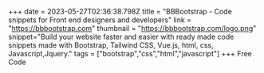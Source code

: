 +++
date = 2023-05-27T02:36:38.798Z
title = "BBBootstrap - Code snippets for Front end designers and developers"
link = "https://bbbootstrap.com"
thumbnail = "https://bbbootstrap.com/logo.png"
snippet="Build your website faster and easier with ready made code snippets made with Bootstrap, Tailwind CSS, Vue.js, html, css, Javascript,Jquery."
tags = ["bootstrap","css","html","javascript"]
+++
Free Code
